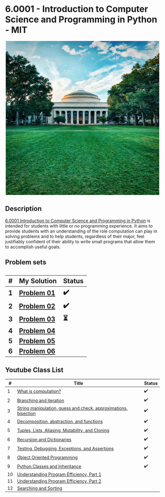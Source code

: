 # 6.0001 - Introduction to Computer Science and Programming in Python - MIT 

<p align="center">
 <img src="mit.jpg" alt="MIT" height="500" width="500"/>
</p>

<h2>Description</h2>
<a href="https://ocw.mit.edu/courses/electrical-engineering-and-computer-science/6-0001-introduction-to-computer-science-and-programming-in-python-fall-2016/index.htm">6.0001 Introduction to Computer Science and Programming in Python</a> is intended for students with little or no programming experience. It aims to provide students with an understanding of the role computation can play in solving problems and to help students, regardless of their major, feel justifiably confident of their ability to write small programs that allow them to accomplish useful goals.

<h2> Problem sets <h2/>

| # | My Solution | Status |
| - | ----------- | ------ |
| 1 | [Problem 01](https://github.com/EmersonAires/Introduction_to_Computer_Science_and_Programming-_in_Python/tree/main/Solutions/ps1) | ✔️
| 2 | [Problem 02](https://github.com/EmersonAires/Introduction_to_Computer_Science_and_Programming-_in_Python/tree/main/Solutions/ps2) | ✔️
| 3 | [Problem 03](https://github.com/EmersonAires/Introduction_to_Computer_Science_and_Programming-_in_Python/tree/main/Solutions/ps3) | ⏳
| 4 | [Problem 04]() |
| 5 | [Problem 05]() |
| 6 | [Problem 06]() |

<h2> Youtube Class List</h2>

| # | Title | Status |
| - | ----- | ------ |
| 1 |  [What is computation?](https://youtu.be/nykOeWgQcHM?list=PLUl4u3cNGP63WbdFxL8giv4yhgdMGaZNA) |✔️|
| 2 |  [Branching and iteration](https://youtu.be/0jljZRnHwOI?list=PLUl4u3cNGP63WbdFxL8giv4yhgdMGaZNA) |✔️|
| 3 |  [String manipulation, guess and check, approximations, bisection](https://youtu.be/SE4P7IVCunE?list=PLUl4u3cNGP63WbdFxL8giv4yhgdMGaZNA) |✔️|
| 4 |  [Decomposition, abstraction, and functions](https://youtu.be/MjbuarJ7SE0?list=PLUl4u3cNGP63WbdFxL8giv4yhgdMGaZNA) |✔️|
| 5 |  [Tuples, Lists, Aliasing, Mutability, and Cloning](https://youtu.be/RvRKT-jXvko?list=PLUl4u3cNGP63WbdFxL8giv4yhgdMGaZNA) |✔️|
| 6 |  [Recursion and Dictionaries](https://youtu.be/WPSeyjX1-4s?list=PLUl4u3cNGP63WbdFxL8giv4yhgdMGaZNA) |✔️|
| 7 |  [Testing, Debugging, Exceptions, and Assertions](https://youtu.be/9H6muyZjms0?list=PLUl4u3cNGP63WbdFxL8giv4yhgdMGaZNA) |✔️|
| 8 |  [Object Oriented Programming](https://youtu.be/-DP1i2ZU9gk?list=PLUl4u3cNGP63WbdFxL8giv4yhgdMGaZNA) |✔️|
| 9 |  [ Python Classes and Inheritance](https://youtu.be/FlGjISF3l78?list=PLUl4u3cNGP63WbdFxL8giv4yhgdMGaZNA) |✔️|
| 10 | [Understanding Program Efficiency, Part 1](https://youtu.be/o9nW0uBqvEo?list=PLUl4u3cNGP63WbdFxL8giv4yhgdMGaZNA) | |
| 11 | [Understanding Program Efficiency, Part 2](https://youtu.be/7lQXYl_L28w?list=PLUl4u3cNGP63WbdFxL8giv4yhgdMGaZNA) | |
| 12 | [Searching and Sorting](https://youtu.be/6LOwPhPDwVc?list=PLUl4u3cNGP63WbdFxL8giv4yhgdMGaZNA) | |

